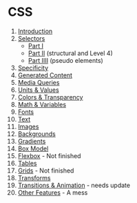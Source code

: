 # CSS

<ol>
    <li><a href="intro">Introduction</a></li>
    <li><a href="selectors">Selectors</a>
        <ul>
            <li><a href="selectors">Part I</a></li>
            <li><a href="selectors/index2.html">Part II</a> (structural and Level 4)</li>
            <li><a href="selectors/pseudo.html">Part IIII</a> (pseudo elements)</li>
        </ul>
    </li>
    <li><a href="selectors/specificity.html">Specificity</a></li>
    <li><a href="generated">Generated Content</a></li>
    <li><a href="media">Media Queries</a></li>
    <li><a href="values">Units &amp; Values </a></li>
    <li><a href="colors">Colors &amp; Transparency </a></li>
    <li><a href="math">Math &amp; Variables</a></li>
    <li><a href="fonts">Fonts</a></li>
    <li><a href="text">Text</a></li>
    <li><a href="images">Images</a></li>
    <li><a href="background">Backgrounds</a></li>
    <li><a href="gradients">Gradients</a></li>
    <li><a href="boxmodel">Box Model</a></li>
    <li><a href="flexbox">Flexbox</a> - Not finished</li>
    <li><a href="tables">Tables</a></li>
    <li><a href="grid">Grids</a> - Not finished</li>
    <li><a href="transforms">Transforms</a></li>
    <li><a href="animations">Transitions &amp; Animation</a> - needs update</li>
  <li><a href="other">Other Features</a> - A mess</li>
</ol>
